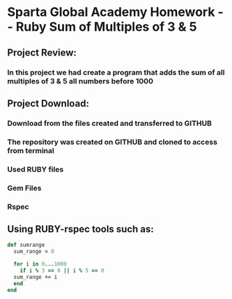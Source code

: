 # Sparta Global Academy Homework -- Ruby Sum of Multiples of 3 & 5

## Project Review:

### In this project we had create a program that adds the sum of all multiples of 3 & 5 all numbers before 1000

## Project Download:  
### Download from the files created and transferred to GITHUB
### The repository was created on GITHUB and cloned to access from terminal  
### Used RUBY files
### Gem Files
### Rspec


## Using RUBY-rspec tools such as:
```RUBY
def sumrange
  sum_range = 0

  for i in 0...1000
    if i % 3 == 0 || i % 5 == 0
  sum_range += i
  end
end
```
